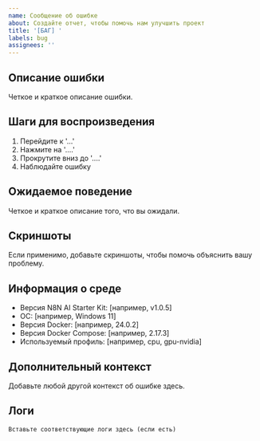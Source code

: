 ```yaml
---
name: Сообщение об ошибке
about: Создайте отчет, чтобы помочь нам улучшить проект
title: '[БАГ] '
labels: bug
assignees: ''
---
```


## Описание ошибки
Четкое и краткое описание ошибки.

## Шаги для воспроизведения
1. Перейдите к '...'
2. Нажмите на '....'
3. Прокрутите вниз до '....'
4. Наблюдайте ошибку

## Ожидаемое поведение
Четкое и краткое описание того, что вы ожидали.

## Скриншоты
Если применимо, добавьте скриншоты, чтобы помочь объяснить вашу проблему.

## Информация о среде
- Версия N8N AI Starter Kit: [например, v1.0.5]
- ОС: [например, Windows 11]
- Версия Docker: [например, 24.0.2]
- Версия Docker Compose: [например, 2.17.3]
- Используемый профиль: [например, cpu, gpu-nvidia]

## Дополнительный контекст
Добавьте любой другой контекст об ошибке здесь.

## Логи
```
Вставьте соответствующие логи здесь (если есть)
```
